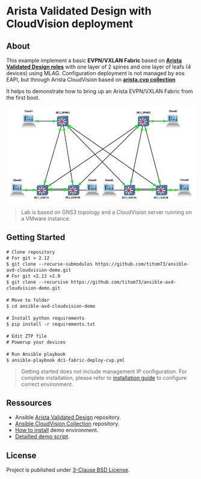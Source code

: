 # Arista Validated Design with CloudVision deployment

## About

This example implement a basic __EVPN/VXLAN Fabric__ based on __[Arista Validated Design roles](https://github.com/aristanetworks/ansible-avd)__ with one layer of 2 spines and one layer of leafs (4 devices) using MLAG. Configuration deployment is not managed by eos EAPI, but through Arista CloudVision based on __[arista.cvp collection](https://github.com/aristanetworks/ansible-cvp/)__

It helps to demonstrate how to bring up an Arista EVPN/VXLAN Fabric from the first boot.

![Lab Topology](data/lab-topology.png)

> Lab is based on GNS3 topology and a CloudVision server running on a VMware instance.

## Getting Started

```shell
# Clone repository
# For git > 2.12
$ git clone --recurse-submodules https://github.com/titom73/ansible-avd-cloudvision-demo.git
# For git <2.13 >2.9
$ git clone --recursive https://github.com/titom73/ansible-avd-cloudvision-demo.git

# Move to folder
$ cd ansible-avd-cloudvision-demo

# Install python requirements
$ pip install -r requirements.txt

# Edit ZTP file
# Powerup your devices

# Run Ansible playbook 
$ ansible-playbook dc1-fabric-deploy-cvp.yml
```

> Getting started does not include management IP configuration. For complete installation, please refer to [installation guide](INSTALLATION.md) to configure correct environment.

## Ressources

- Ansible [Arista Validated Design](https://github.com/aristanetworks/ansible-avd) repository.
- [Ansible CloudVision Collection](https://github.com/aristanetworks/ansible-cvp) repository.
- [How to install](INSTALL.md) demo environment.
- [Detailled demo script](DEMO.md).

## License

Project is published under [3-Clause BSD License](LICENSE).
